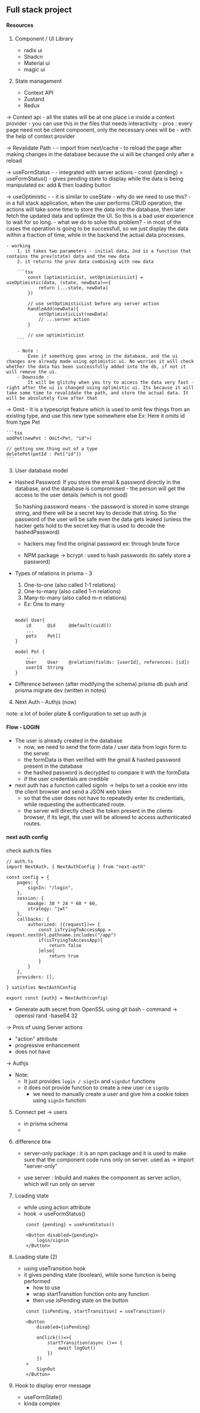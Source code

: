 ## Full stack project

#### Resources
1. Component / UI Library
    - radix ui
    - Shadcn
    - Material ui
    - magic ui

2. State management
    - Context API
    - Zustand
    - Redux

-> Context api - all the states will be at one place i.e inside a context provider 
    - you can use this in the files that needs interactivity
    - pros : every page need not be client component, only the necessary ones will be - with the help of context provider

-> Revalidate Path - 
    - import from next/cache
    - to reload the page after making changes in the database
        because the ui will be changed only after a reload

-> useFormStatus -
    - integrated with server actions
    - const {pending} = useFormStatus()
    - gives pending state to display while the data is being manipulated ex: add & then loading button

-> useOptimistic - 
    - it is similar to useState
    - why do we need to use this? 
        - in a full stack application, when the user performs CRUD operation, the actions will take some time to store the data into the database, then later fetch the updated data and optimize the UI. So this is a bad user experience to wait for so long.
    - what we do to solve this problem?
        - in most of the cases the operation is going to be successfull, so we just display the data within a fraction of time, while in the backend the actual data processes.

    - working
        1. it takes two parameters - initial data, 2nd is a function that contains the prev(state) data and the new data
        2. it returns the prev data combining with new data

        ```tsx
            const [optimisticList, setOptimisticList] = useOptimistic(data, (state, newData)=>{
                return [...state, newData]
            })

            // use setOptimisticList before any server action
            handleAdd(newData){
                setOptimisticList(newData)
                // ...server action
            }

            // use optimisticList 
        ```

        - Note : 
            Even if something goes wrong in the database, and the ui changes are already made using optimistic ui. No worries it will check whether the data has been successfully added into the db, if not it will remove the ui.
        - Downside :
            It will be glitchy when you try to access the data very fast - right after the ui is changed using optimistic ui. Its because it will take some time to revalidate the path, and store the actual data. It will be absolutely fine after that


-> Omit - 
    It is a typescript feature which is used to omit few things from an existing type, and use this new type somewhere else
    Ex: Here it omits id from type Pet

    ```tsx
    addPet(newPet : Omit<Pet, "id">)    

    // getting one thing out of a type
    deletePet(petId : Pet["id"])
    ```

3. User database model

- Hashed Password:
    If you store the email & password directly in the database, and the database is compromised - the person will get the access to the user details (which is not good)

    So hashing password means - the password is stored in some strange string, and there will be a secret key to decode that string. So the password of the user will be safe even the data gets leaked (unless the hacker gets hold to the secret key that is used to decode the hashedPassword)

    - hackers may find the original password ex: through brute force 

    - NPM package -> bcrypt : used to hash passwords (to safely store a password)  


- Types of relations in prisma - 3
    1. One-to-one (also called 1-1 relations)
    2. One-to-many (also called 1-n relations)
    3. Many-to-many (also called m-n relations)

    - Ex: One to many
    ```tsx

    model User{
        id      @id     @default(cuid()) 
        ...
        pets    Pet[]
    }

    model Pet {
        ...
        User    User    @relation(fields: [userId], references: [id])
        userId  String
    }

    ```

- Difference between (after modifying the schema)
    prisma db push      and      prisma migrate dev
    (written in notes)

4. Next Auth - Authjs (now)

note: a lot of boiler plate & configuration to set up auth js

#### Flow - LOGIN
- The user is already created in the database
    - now, we need to send the form data / user data from login form to the server.
    - the formData is then verified with the gmail & hashed password present in the database
    - the hashed password is decrypted to compare it with the formData
    - if the user credentials are credible
- next auth has a function called signIn -> helps to set a cookie env into the client browser and send a JSON web token
    - so that the user does not have to repeatedly enter its credentials, while requesting the authenticated route.
    - the server will directly check the token present in the clients browser, if its legit, the user will be allowed to access authenticated routes.


#### next auth config
check auth.ts files
```tsx
// auth.ts
import NextAuth, { NextAuthConfig } from "next-auth"

const config = {
    pages: {
        signIn: "/login",
    },
    session: {
        maxAge: 30 * 24 * 60 * 60,
        strategy: "jwt"
    },
    callbacks: {
        authorized: ({request})=> {
            const isTryingToAccessApp = request.nextUrl.pathname.includes("/app")
            if(isTryingToAccessApp){
                return false
            }else{
                return true
            }
        }
    },
    providers: [],

} satisfies NextAuthConfig

export const {auth} = NextAuth(config)
```

- Generate auth secret from OpenSSL using git bash - command
-> openssl rand -base64 32

-> Pros of using Server actions 
- "action" attribute
- progressive enhancement
- does not have 

-> Authjs
- Note: 
    - It just provides `login / signIn` and `signOut` functions
    - it does not provide function to create a new user i.e `signUp`
        - we need to manually create a user and give him a cookie token using `signIn` function


5. Connect pet -> users
    - in prisma schema
    - 



6. difference btw 
    - server-only package : it is an npm package and it is used to make sure that the component code runs only on server.
    used as ->  import "server-only"

    - use server : Inbuild and makes the component as server action, which will run only on server

7. Loading state 
    - while using action attribute
    - hook -> useFormStatus()

    ```tsx
        const {pending} = useFormStatus()

        <Button disabled={pending}>
            login/signin
        </Button>
    ```

8. Loading state (2)
    - using useTransition hook
    - it gives pending state (boolean), while some function is being performed
        - how to use
        - wrap startTransition function onto any function
        - then use isPending state on the button

    
    ```tsx
        const [isPending, startTransition] = useTransition()

        <Button 
            disabled={isPending}
            
            onClick(()=>{
                startTransition(async ()=> {
                    await logOut()
                })
            })
        >
            SignOut
        </Button>
    ```

9. Hook to display error message
    - useFormState()
    - kinda complex

